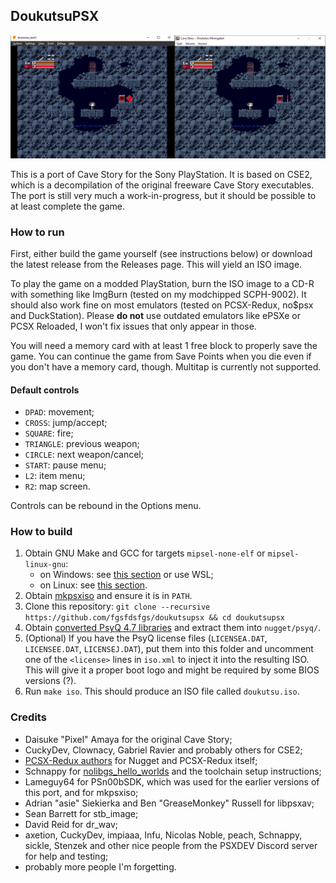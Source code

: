 ## DoukutsuPSX

![Screenshot](doc/screen.png)

This is a port of Cave Story for the Sony PlayStation.
It is based on CSE2, which is a decompilation of the original freeware Cave Story executables.
The port is still very much a work-in-progress, but it should be possible to at least complete the game.

### How to run

First, either build the game yourself (see instructions below) or download the latest release from the Releases page.
This will yield an ISO image.

To play the game on a modded PlayStation, burn the ISO image to a CD-R with something like ImgBurn (tested on my modchipped SCPH-9002).
It should also work fine on most emulators (tested on PCSX-Redux, no$psx and DuckStation).
Please **do not** use outdated emulators like ePSXe or PCSX Reloaded, I won't fix issues that only appear in those.

You will need a memory card with at least 1 free block to properly save the game. You can continue the game from
Save Points when you die even if you don't have a memory card, though. Multitap is currently not supported.

#### Default controls
* `DPAD`: movement;
* `CROSS`: jump/accept;
* `SQUARE`: fire;
* `TRIANGLE`: previous weapon;
* `CIRCLE`: next weapon/cancel;
* `START`: pause menu;
* `L2`: item menu;
* `R2`: map screen.

Controls can be rebound in the Options menu.

### How to build

1. Obtain GNU Make and GCC for targets `mipsel-none-elf` or `mipsel-linux-gnu`:
    * on Windows: see [this section](https://github.com/ABelliqueux/nolibgs_hello_worlds#mips-toolchain-setup) or use WSL;
    * on Linux: see [this section](https://github.com/ABelliqueux/nolibgs_hello_worlds#install-your-distributions-mips-toolchain).
2. Obtain [mkpsxiso](https://github.com/Lameguy64/mkpsxiso) and ensure it is in `PATH`.
3. Clone this repository: `git clone --recursive https://github.com/fgsfdsfgs/doukutsupsx && cd doukutsupsx`
4. Obtain [converted PsyQ 4.7 libraries](http://psx.arthus.net/sdk/Psy-Q/psyq-4.7-converted-full.7z) and extract them into `nugget/psyq/`.
5. (Optional) If you have the PsyQ license files (`LICENSEA.DAT`, `LICENSEE.DAT`, `LICENSEJ.DAT`), put them into this folder and uncomment
one of the `<license>` lines in `iso.xml` to inject it into the resulting ISO. This will give it a proper boot logo and might be required
by some BIOS versions (?).
6. Run `make iso`. This should produce an ISO file called `doukutsu.iso`.

### Credits

* Daisuke "Pixel" Amaya for the original Cave Story;
* CuckyDev, Clownacy, Gabriel Ravier and probably others for CSE2;
* [PCSX-Redux authors](https://github.com/grumpycoders/pcsx-redux/blob/main/AUTHORS) for Nugget and PCSX-Redux itself;
* Schnappy for [nolibgs_hello_worlds](https://github.com/ABelliqueux/nolibgs_hello_worlds) and the toolchain setup instructions;
* Lameguy64 for PSn00bSDK, which was used for the earlier versions of this port, and for mkpsxiso;
* Adrian "asie" Siekierka and Ben "GreaseMonkey" Russell for libpsxav;
* Sean Barrett for stb_image;
* David Reid for dr_wav;
* axetion, CuckyDev, impiaaa, Infu, Nicolas Noble, peach, Schnappy, sickle, Stenzek and other nice people from the PSXDEV Discord server
for help and testing;
* probably more people I'm forgetting.
